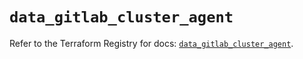 # `data_gitlab_cluster_agent`

Refer to the Terraform Registry for docs: [`data_gitlab_cluster_agent`](https://registry.terraform.io/providers/gitlabhq/gitlab/17.1.0/docs/data-sources/cluster_agent).
